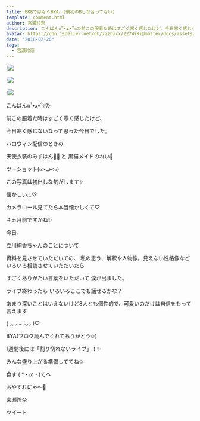```yaml
---
title: BKBではなくBYA。(最初のBしか合ってない)
template: comment.html
author: 宮瀬玲奈
description: こんばんฅ՞•ﻌ•՞ฅﾜﾝ前この服着た時はすごく寒く感じたけど、今日寒く感じないなって思った今日でした。ハロウィン配信のときの天使衣装のみずはん🤣💓...
avatar: https://cdn.jsdelivr.net/gh/zzzhxxx/227WiKi@master/docs/assets/photo/avatar/reina.jpg
date: "2018-02-20"
tags:
  - 宮瀬玲奈
---
```


!![](https://cdn.jsdelivr.net/gh/227WiKi/227WiKi-image@master/blog-image/reina-2018-02-20-2_1.jpg)

!![](https://cdn.jsdelivr.net/gh/227WiKi/227WiKi-image@master/blog-image/reina-2018-02-20-2_2.jpg)

!![](https://cdn.jsdelivr.net/gh/227WiKi/227WiKi-image@master/blog-image/reina-2018-02-20-2_3.jpg)





こんばんฅ՞•ﻌ•՞ฅﾜﾝ




前この服着た時はすごく寒く感じたけど、

今日寒く感じないなって思った今日でした。
















ハロウィン配信のときの


天使衣装のみずはん🤣💓
と
黒猫メイドのれい👑



ツーショット(๑>ڡ<๑)



この写真は初出しな気がします✨












懐かしい...♡

カメラロール見てたら本当懐かしくて♡




４ヵ月前ですかね✨




















今日、

立川絢香ちゃんのことについて


資料を見させていただいての、
私の思う、解釈や人物像。見えない性格像など
いろいろ相談させていただいたら


すごくありがたい言葉をいただいて
涙が出ました。











ライブ終わったら
いろいろここでも話せるかな？

あまり深いことはいえないけど8人とも個性的で、可愛いのだけは自信をもって言えます

( ⸝⸝⸝˙~˙⸝⸝⸝ )♡










BYA(ブログ読んでくれてありがとう✩)



1週間後には「割り切れないライブ」！✨

みんな盛り上がる準備しててね✩









食す ( *・ω・)てへ




おやすれにゃ～💓





宮瀬玲奈


ツイート



